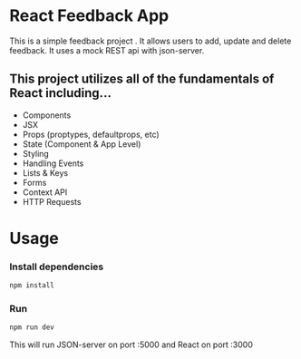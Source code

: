 # React Feedback App

This is a simple feedback project . It allows users to add, update and delete feedback. It uses a mock REST api with json-server.

## This project utilizes all of the fundamentals of React including...

- Components
- JSX
- Props (proptypes, defaultprops, etc)
- State (Component & App Level)
- Styling
- Handling Events
- Lists & Keys
- Forms
- Context API
- HTTP Requests

# Usage

### Install dependencies

```bash
npm install
```

### Run

```bash
npm run dev
```

This will run JSON-server on port :5000 and React on port :3000
